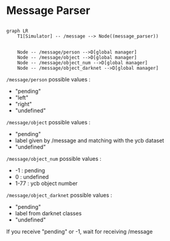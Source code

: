 # Message Parser

##

```mermaid
graph LR
    T1[Simulator] -- /message --> Node((message_parser))


    Node -- /message/person -->D[global manager]
    Node -- /message/object -->D[global manager]
    Node -- /message/object_num -->D[global manager]
    Node -- /message/object_darknet -->D[global manager]
```


`/message/person` possible values :  
- "pending"
- "left"
- "right"
- "undefined"

`/message/object` possible values :  
- "pending"
- label given by /message and matching with the ycb dataset
- "undefined"

`/message/object_num` possible values :  
- -1 :  pending
- 0 : undefined
- 1-77 : ycb object number  

`/message/object_darknet` possible values :  
- "pending"
- label from darknet classes
- "undefined"

If you receive "pending" or -1, wait for receiving /message  

